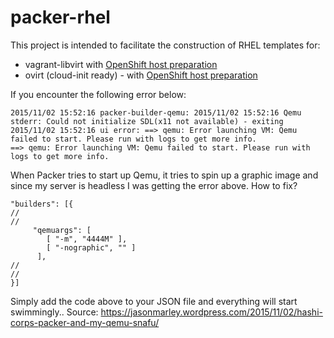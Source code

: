# packer-rhel

This project is intended to facilitate the construction of RHEL templates for:

- vagrant-libvirt with [OpenShift host preparation](https://docs.openshift.com/container-platform/3.10/install/host_preparation.html) 
- ovirt (cloud-init ready) - with [OpenShift host preparation](https://docs.openshift.com/container-platform/3.10/install/host_preparation.html)

If you encounter the following error below:
```
2015/11/02 15:52:16 packer-builder-qemu: 2015/11/02 15:52:16 Qemu stderr: Could not initialize SDL(x11 not available) - exiting
2015/11/02 15:52:16 ui error: ==> qemu: Error launching VM: Qemu failed to start. Please run with logs to get more info.
==> qemu: Error launching VM: Qemu failed to start. Please run with logs to get more info.
```

When Packer tries to start up Qemu, it tries to spin up a graphic image and since my server is headless I was getting the error above.  How to fix?

```
"builders": [{
//
//
     "qemuargs": [
        [ "-m", "4444M" ],
        [ "-nographic", "" ]
      ],
//
//
}]
```

Simply add the code above to your JSON file and everything will start swimmingly..
Source: https://jasonmarley.wordpress.com/2015/11/02/hashi-corps-packer-and-my-qemu-snafu/
